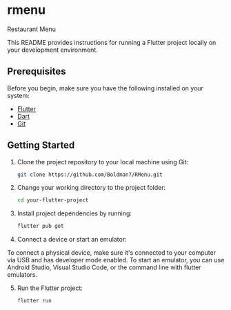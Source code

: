 # rmenu

Restaurant Menu

This README provides instructions for running a Flutter project locally on your development environment.

## Prerequisites

Before you begin, make sure you have the following installed on your system:

- [Flutter](https://flutter.dev/docs/get-started/install)
- [Dart](https://dart.dev/get-dart)
- [Git](https://git-scm.com/book/en/v2/Getting-Started-Installing-Git)

## Getting Started

1. Clone the project repository to your local machine using Git:

   ```bash
   git clone https://github.com/Boldman7/RMenu.git

2. Change your working directory to the project folder:

   ```bash
   cd your-flutter-project

3. Install project dependencies by running:

   ```bash
   flutter pub get

4. Connect a device or start an emulator:

To connect a physical device, make sure it's connected to your computer via USB and has developer mode enabled.
To start an emulator, you can use Android Studio, Visual Studio Code, or the command line with flutter emulators.

5. Run the Flutter project:

   ```bash
   flutter run
